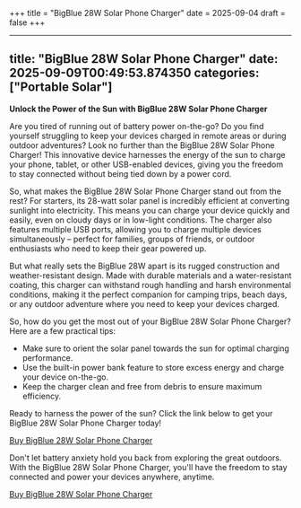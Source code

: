+++
title = "BigBlue 28W Solar Phone Charger"
date = 2025-09-04
draft = false
+++

---
title: "BigBlue 28W Solar Phone Charger"
date: 2025-09-09T00:49:53.874350
categories: ["Portable Solar"]
---
**Unlock the Power of the Sun with BigBlue 28W Solar Phone Charger**

Are you tired of running out of battery power on-the-go? Do you find yourself struggling to keep your devices charged in remote areas or during outdoor adventures? Look no further than the BigBlue 28W Solar Phone Charger! This innovative device harnesses the energy of the sun to charge your phone, tablet, or other USB-enabled devices, giving you the freedom to stay connected without being tied down by a power cord.

So, what makes the BigBlue 28W Solar Phone Charger stand out from the rest? For starters, its 28-watt solar panel is incredibly efficient at converting sunlight into electricity. This means you can charge your device quickly and easily, even on cloudy days or in low-light conditions. The charger also features multiple USB ports, allowing you to charge multiple devices simultaneously – perfect for families, groups of friends, or outdoor enthusiasts who need to keep their gear powered up.

But what really sets the BigBlue 28W apart is its rugged construction and weather-resistant design. Made with durable materials and a water-resistant coating, this charger can withstand rough handling and harsh environmental conditions, making it the perfect companion for camping trips, beach days, or any outdoor adventure where you need to keep your devices charged.

So, how do you get the most out of your BigBlue 28W Solar Phone Charger? Here are a few practical tips:

* Make sure to orient the solar panel towards the sun for optimal charging performance.
* Use the built-in power bank feature to store excess energy and charge your device on-the-go.
* Keep the charger clean and free from debris to ensure maximum efficiency.

Ready to harness the power of the sun? Click the link below to get your BigBlue 28W Solar Phone Charger today!

[Buy BigBlue 28W Solar Phone Charger](https://www.amazon.com/dp/B071G4CQSR)

Don't let battery anxiety hold you back from exploring the great outdoors. With the BigBlue 28W Solar Phone Charger, you'll have the freedom to stay connected and power your devices anywhere, anytime.

[Buy BigBlue 28W Solar Phone Charger](https://www.amazon.com/dp/B071G4CQSR)
